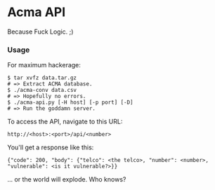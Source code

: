 Acma API
========

Because Fuck Logic. ;)

### Usage ###
For maximum hackerage:

```
$ tar xvfz data.tar.gz
# => Extract ACMA database.
$ ./acma-conv data.csv
# => Hopefully no errors.
$ ./acma-api.py [-H host] [-p port] [-D]
# => Run the goddamn server.
```

To access the API, navigate to this URL:

```
http://<host>:<port>/api/<number>
```

You'll get a response like this:

```
{"code": 200, "body": {"telco": <the telco>, "number": <number>, "vulnerable": <is it vulnerable?>}}
```

... or the world will explode. Who knows?
